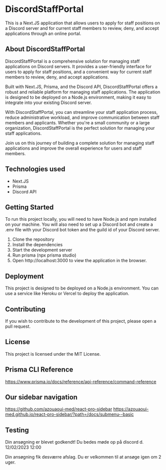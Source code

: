 # DiscordStaffPortal

This is a Next.JS application that allows users to apply for staff positions on a Discord server and for current staff members to review, deny, and accept applications through an online portal.

## About DiscordStaffPortal

DiscordStaffPortal is a comprehensive solution for managing staff applications on Discord servers. It provides a user-friendly interface for users to apply for staff positions, and a convenient way for current staff members to review, deny, and accept applications.

Built with Next.JS, Prisma, and the Discord API, DiscordStaffPortal offers a robust and reliable platform for managing staff applications. The application is designed to be deployed on a Node.js environment, making it easy to integrate into your existing Discord server.

With DiscordStaffPortal, you can streamline your staff application process, reduce administrative workload, and improve communication between staff members and applicants. Whether you're a small community or a large organization, DiscordStaffPortal is the perfect solution for managing your staff applications.

Join us on this journey of building a complete solution for managing staff applications and improve the overall experience for users and staff members.

## Technologies used

- Next.JS
- Prisma
- Discord API

## Getting Started

To run this project locally, you will need to have Node.js and npm installed on your machine. You will also need to set up a Discord bot and create a .env file with your Discord bot token and the guild id of your Discord server.

1. Clone the repository
2. Install the dependencies
3. Start the development server
4. Run prisma (npx prisma studio)
5. Open http://localhost:3000 to view the application in the browser.

## Deployment

This project is designed to be deployed on a Node.js environment. You can use a service like Heroku or Vercel to deploy the application.

## Contributing

If you wish to contribute to the development of this project, please open a pull request.

## License

This project is licensed under the MIT License.


## Prisma CLI Reference
https://www.prisma.io/docs/reference/api-reference/command-reference


## Our sidebar navigation
https://github.com/azouaoui-med/react-pro-sidebar
https://azouaoui-med.github.io/react-pro-sidebar/?path=/docs/submenu--basic 

## Testing
Din ansøgning er blevet godkendt! Du bedes møde op på discord d. 12/02/2023 12:00

Din ansøgning fik desværre afslag. Du er velkommen til at ansøge igen om 2 uger.
